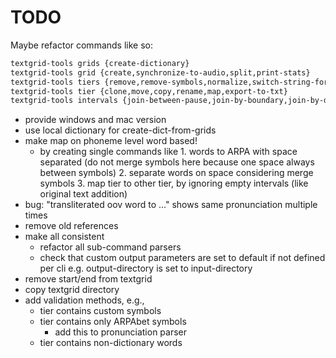 # TODO

Maybe refactor commands like so:

```txt
textgrid-tools grids {create-dictionary}
textgrid-tools grid {create,synchronize-to-audio,split,print-stats}
textgrid-tools tiers {remove,remove-symbols,normalize,switch-string-format,transcribe-words-to-arpa,transcribe-arpa-to-ipa}
textgrid-tools tier {clone,move,copy,rename,map,export-to-txt}
textgrid-tools intervals {join-between-pause,join-by-boundary,join-by-duration,join-by-sentence,split,remove,fix-boundaries}
```

- provide windows and mac version
- use local dictionary for create-dict-from-grids
- make map on phoneme level word based!
  - by creating single commands like 1. words to ARPA with space separated (do not merge symbols here because one space always between symbols) 2. separate words on space considering merge symbols 3. map tier to other tier, by ignoring empty intervals (like original text addition)
- bug: "transliterated oov word to ..." shows same pronunciation multiple times
- remove old references
- make all consistent
  - refactor all sub-command parsers
  - check that custom output parameters are set to default if not defined per cli e.g. output-directory is set to input-directory
- remove start/end from textgrid
- copy textgrid directory
- add validation methods, e.g.,
  - tier contains custom symbols
  - tier contains only ARPAbet symbols
    - add this to pronunciation parser
  - tier contains non-dictionary words
